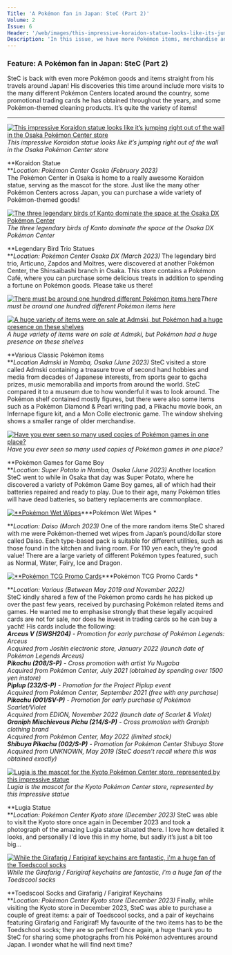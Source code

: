 ```yaml
---
Title: 'A Pokémon fan in Japan: SteC (Part 2)'
Volume: 2
Issue: 6
Header: '/web/images/this-impressive-koraidon-statue-looks-like-its-jumping-right-out-of-the-wall-in-the-osaka-pokemon-ce.jpeg'
Description: 'In this issue, we have more Pokémon items, merchandise and sights from SteC, a Pokémon fan in Japan! We''ve also got more Pokémon news and mailbag content to share with you'
---
```

### Feature: A Pokémon fan in Japan: SteC (Part 2)
SteC is back with even more Pokémon goods and items straight from his travels around Japan! His discoveries this time around include more visits to the many different Pokémon Centers located around the country, some promotional trading cards he has obtained throughout the years, and some Pokémon-themed cleaning products. It’s quite the variety of items!
* * *

[![This impressive Koraidon statue looks like it’s jumping right out of the wall in the Osaka Pokémon Center store](/web/images/this-impressive-koraidon-statue-looks-like-its-jumping-right-out-of-the-wall-in-the-osaka-pokemon-ce.jpeg)](/web/images/this-impressive-koraidon-statue-looks-like-its-jumping-right-out-of-the-wall-in-the-osaka-pokemon-ce.jpeg)*This impressive Koraidon statue looks like it’s jumping right out of the wall in the Osaka Pokémon Center store*

**Koraidon Statue  
**_Location: Pokémon Center Osaka (February 2023)_  
The Pokémon Center in Osaka is home to a really awesome Koraidon statue, serving as the mascot for the store. Just like the many other Pokémon Centers across Japan, you can purchase a wide variety of Pokémon-themed goods!

[![The three legendary birds of Kanto dominate the space at the Osaka DX Pokémon Center](/web/images/the-three-legendary-birds-of-kanto-dominate-the-space-at-the-osaka-dx-pokemon-center.jpeg)](/web/images/the-three-legendary-birds-of-kanto-dominate-the-space-at-the-osaka-dx-pokemon-center.jpeg)*The three legendary birds of Kanto dominate the space at the Osaka DX Pokémon Center*

**Legendary Bird Trio Statues  
**_Location: Pokémon Center Osaka DX (March 2023)_
The legendary bird trio, Articuno, Zapdos and Moltres, were discovered at another Pokémon Center, the Shinsaibashi branch in Osaka. This store contains a Pokémon Café, where you can purchase some delicious treats in addition to spending a fortune on Pokémon goods. Please take us there!

[![There must be around one hundred different Pokémon items here](/web/images/there-must-be-around-one-hundred-different-pokemon-items-here.jpeg)](/web/images/there-must-be-around-one-hundred-different-pokemon-items-here.jpeg)*There must be around one hundred different Pokémon items here*


[![A huge variety of items were on sale at Admski, but Pokémon had a huge presence on these shelves](/web/images/a-huge-variety-of-items-were-on-sale-at-admski-but-pokemon-had-a-huge-presence-on-these-shelves.jpeg)](/web/images/a-huge-variety-of-items-were-on-sale-at-admski-but-pokemon-had-a-huge-presence-on-these-shelves.jpeg)*A huge variety of items were on sale at Admski, but Pokémon had a huge presence on these shelves*

**Various Classic Pokémon items  
**_Location Admski in Namba, Osaka (June 2023)_
SteC visited a store called Admski containing a treasure trove of second hand hobbies and media from decades of Japanese interests, from sports gear to gacha prizes, music memorabilia and imports from around the world. SteC compared it to a museum due to how wonderful it was to look around. The Pokémon shelf contained mostly figures, but there were also some items such as a Pokémon Diamond & Pearl writing pad, a Pikachu movie book, an Infernape figure kit, and a Mon Colle electronic game. The window shelving shows a smaller range of older merchandise.

[![Have you ever seen so many used copies of Pokémon games in one place?](/web/images/have-you-ever-seen-so-many-used-copies-of-pokemon-games-in-one-place.jpeg)](/web/images/have-you-ever-seen-so-many-used-copies-of-pokemon-games-in-one-place.jpeg)*Have you ever seen so many used copies of Pokémon games in one place?*

**Pokémon Games for Game Boy  
**_Location: Super Potato in Namba, Osaka (June 2023)_
Another location SteC went to while in Osaka that day was Super Potato, where he discovered a variety of Pokémon Game Boy games, all of which had their batteries repaired and ready to play. Due to their age, many Pokémon titles will have dead batteries, so battery replacements are commonplace.

[![**Pokémon Wet Wipes  ](/web/images/pokemon-wet-wipes.jpeg)](/web/images/pokemon-wet-wipes.jpeg)***Pokémon Wet Wipes  *

**_Location: Daiso (March 2023)_
One of the more random items SteC shared with me were Pokémon-themed wet wipes from Japan’s pound/dollar store called Daiso. Each type-based pack is suitable for different utilities, such as those found in the kitchen and living room. For 110 yen each, they’re good value! There are a large variety of different Pokémon types featured, such as Normal, Water, Fairy, Ice and Dragon.

[![**Pokémon TCG Promo Cards  ](/web/images/pokemon-tcg-promo-cards.jpeg)](/web/images/pokemon-tcg-promo-cards.jpeg)***Pokémon TCG Promo Cards  *

**_Location: Various (Between May 2019 and November 2022)_  
SteC kindly shared a few of the Pokémon promo cards he has picked up over the past few years, received by purchasing Pokémon related items and games. He wanted me to emphasise strongly that these legally acquired cards are not for sale, nor does he invest in trading cards so he can buy a yacht! His cards include the following:  
_**Arceus V (SWSH204)** - Promotion for early purchase of Pokémon Legends: Arceus  
Acquired from Joshin electronic store, January 2022 (launch date of Pokémon Legends Arceus)_  
_**Pikachu (208/S-P)** - Cross promotion with artist Yu Nugaba  
Acquired from Pokémon Center, July 2021 (obtained by spending over 1500 yen instore)  
**Piplup (232/S-P)** - Promotion for the Project Piplup event  
Acquired from Pokémon Center, September 2021 (free with any purchase)  
**Pikachu (001/SV-P)** - Promotion for early purchase of Pokémon Scarlet/Violet  
Acquired from EDION, November 2022 (launch date of Scarlet & Violet)  
**Graniph Mischievous Pichu (214/S-P)** - Cross promotion with Graniph clothing brand  
Acquired from Pokémon Center, May 2022 (limited stock)  
**Shibuya Pikachu (002/S-P)** - Promotion for Pokémon Center Shibuya Store  
Acquired from UNKNOWN, May 2019 (SteC doesn’t recall where this was obtained exactly)_

[![Lugia is the mascot for the Kyoto Pokémon Center store, represented by this impressive statue](/web/images/lugia-is-the-mascot-for-the-kyoto-pokemon-center-store-represented-by-this-impressive-statue.jpeg)](/web/images/lugia-is-the-mascot-for-the-kyoto-pokemon-center-store-represented-by-this-impressive-statue.jpeg)*Lugia is the mascot for the Kyoto Pokémon Center store, represented by this impressive statue*

**Lugia Statue  
**_Location: Pokémon Center Kyoto store (December 2023)_
SteC was able to visit the Kyoto store once again in December 2023 and took a photograph of the amazing Lugia statue situated there. I love how detailed it looks, and personally I'd love this in my home, but sadly it’s just a bit too big…

[![While the Girafarig / Farigiraf keychains are fantastic, i'm a huge fan of the Toedscool socks](/web/images/while-the-girafarig-farigiraf-keychains-are-fantastic-im-a-huge-fan-of-the-toedscool-socks.jpeg)](/web/images/while-the-girafarig-farigiraf-keychains-are-fantastic-im-a-huge-fan-of-the-toedscool-socks.jpeg)*While the Girafarig / Farigiraf keychains are fantastic, i'm a huge fan of the Toedscool socks*

**Toedscool Socks and Girafarig / Farigiraf Keychains  
**_Location: Pokémon Center Kyoto store (December 2023)_
Finally, while visiting the Kyoto store in December 2023, SteC was able to purchase a couple of great items: a pair of Toedscool socks, and a pair of keychains featuring Girafarig and Farigiraf! My favourite of the two items has to be the Toedschool socks; they are so perfect!
Once again, a huge thank you to SteC for sharing some photographs from his Pokémon adventures around Japan. I wonder what he will find next time?